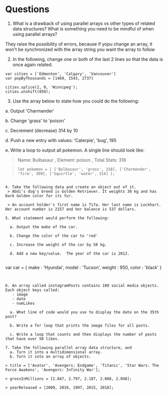 # Questions

1. What is a drawback of using parallel arrays vs other types of related data structures? What is something you need to be mindful of when using parallel arrays?

They raise the possibility of errors, because if yopu change an array, it won't be synchronized with the array string you want the array to follow

2. In the following, change one or both of the last 2 lines so that the data is once again related.

```
var cities = ['Edmonton', 'Calgary', 'Vancouver']
var popByThousands = [1469, 1543, 2737]

cities.splice(2, 0, 'Winnipeg');
cities.unshift(850);
```

3. Use the array below to state how you could do the following:

a. Output 'Charmander'

b. Change 'grass' to 'poison'

c. Decrement (decrease) 314 by 10

d. Push a new entry with values: 'Caterpie', 'bug', 195

e. Write a loop to output all pokemon. A single line should look like:

> Name: Bulbasaur , Element: poison , Total Stats: 318

> ```
> let pokemon = [ ['Bulbasaur', 'grass', 318], ['Charmander', 'fire', 309], ['Squirtle', 'water', 314] ];
> ```

```

4. Take the following data and create an object out of it.
 > Abdi's dog's breed is Golden Retriever. It weights 30 kg and has Dark Golden color for its fur.

 > An account holder's first name is Tifa. Her last name is Lockhart. Her account number is 2157 and her balance is 537 dollars.

5. What statement would perform the following:

  a. Output the make of the car.

  b. Change the color of the car to 'red'

  c. Increase the weight of the car by 50 kg.

  d. Add a new key/value.  The year of the car is 2012.


```

var car = {
make : 'Hyundai',
model : 'Tucson',
weight : 950,
color : 'black'
}

```


6. An array called instagramPosts contains 100 social media objects. Each object keys called:
   - image
   - date
   - numLikes

  a. What line of code would you use to display the date on the 35th post?

  b. Write a for loop that prints the image files for all posts.

  c. Write a loop that counts and then displays the number of posts that have over 50 likes.

7. Take the following parallel array data structure, and
  a. Turn it into a multidimensional array.
  b. Turn it into an array of objects.

> title = ['Avatar', 'Avengers: Endgame', 'Titanic', 'Star Wars: The Force Awakens', 'Avengers: Infinity War'];

> grossInMillions = [2.847, 2.797, 2.187, 2.068, 2.048];

> yearReleased = [2009, 2019, 1997, 2015, 2018];
```
